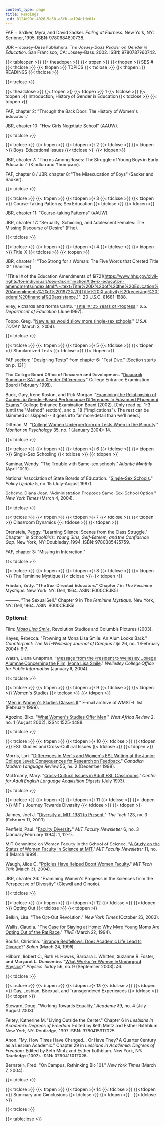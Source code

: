 ```yaml
---
content_type: page
title: Readings
uid: 8124d99c-4026-5e30-a6fb-aaf94c1de01a
---
```


FAF = Sadker, Myra, and David Sadker. _Failing at Fairness_. New York, NY: Scribner, 1995. ISBN: 9780684800738.

JBR = Jossey-Bass Publishers. _The Jossey-Bass Reader on Gender in Education_. San Francisco, CA: Jossey-Bass, 2002. ISBN: 9780787960742.

{{< tableopen >}}
{{< theadopen >}}
{{< tropen >}}
{{< thopen >}}
SES #
{{< thclose >}}
{{< thopen >}}
TOPICS
{{< thclose >}}
{{< thopen >}}
READINGS
{{< thclose >}}

{{< trclose >}}

{{< theadclose >}}
{{< tropen >}}
{{< tdopen >}}
1
{{< tdclose >}}
{{< tdopen >}}
Introduction; History of Gender in Education
{{< tdclose >}}
{{< tdopen >}}


FAF, chapter 2: "Through the Back Door: The History of Women's Education."

JBR, chapter 10: "How Girls Negotiate School" (AAUW).


{{< tdclose >}}

{{< trclose >}}
{{< tropen >}}
{{< tdopen >}}
2
{{< tdclose >}}
{{< tdopen >}}
Boys' Educational Issues
{{< tdclose >}}
{{< tdopen >}}


JBR, chapter 7: "Thorns Among Roses: The Struggle of Young Boys in Early Education" (Kindlon and Thompson).

FAF, chapter 8 / JBR, chapter 8: "The Miseducation of Boys" (Sadker and Sadker).


{{< tdclose >}}

{{< trclose >}}
{{< tropen >}}
{{< tdopen >}}
3
{{< tdclose >}}
{{< tdopen >}}
Course-Taking Patterns; Sex Education
{{< tdclose >}}
{{< tdopen >}}


JBR, chapter 11: "Course-taking Patterns" (AAUW).

JBR, chapter 17: "Sexuality, Schooling, and Adolescent Females: The Missing Discourse of Desire" (Fine).


{{< tdclose >}}

{{< trclose >}}
{{< tropen >}}
{{< tdopen >}}
4
{{< tdclose >}}
{{< tdopen >}}
Title IX
{{< tdclose >}}
{{< tdopen >}}


JBR, chapter 1: "Too Strong for a Woman: The Five Words that Created Title IX" (Sandler).

"[Title IX of the Education Amendments of 1972](https://www.hhs.gov/civil-rights/for-individuals/sex-discrimination/title-ix-education-amendments/index.html#:~:text=Title%20IX%20of%20the%20Education%20Amendments%20of%201972%20(Title%20IX,activity%20receiving%20federal%20financial%20assistance.)". 20 U.S.C. §1681-1688.

Riley, Richards and Norma Cantú. "[Title IX: 25 Years of Progress](http://www.ed.gov/pubs/TitleIX/index.html)." _U.S. Department of Education_ (June 1997).

Toppo, Greg. "[New rules would allow more single-sex schools](http://www.usatoday.com/news/education/2004-03-03-single-sex-schools-usat_x.htm)." _U.S.A. TODAY_ (March 3, 2004).


{{< tdclose >}}

{{< trclose >}}
{{< tropen >}}
{{< tdopen >}}
5
{{< tdclose >}}
{{< tdopen >}}
Standardized Tests
{{< tdclose >}}
{{< tdopen >}}


FAF section: "Designing Tests" from chapter 6: "Test Dive." \[Section starts on p. 131.\]

The College Board Office of Research and Development. "[Research Summary: SAT and Gender Differences](https://files.eric.ed.gov/fulltext/ED562837.pdf)." College Entrance Examination Board (February 1998).

Buck, Gary, Irene Koston, and Rick Morgan. "[Examining the Relationship of Content to Gender-Based Performance Differences in Advanced Placement Exams](https://files.eric.ed.gov/fulltext/ED561047.pdf)." College Entrance Examination Board (2002). \[Only read pp. 1-3 (until the "Method" section), and p. 18 ("Implications"). The rest can be skimmed or skipped -- it goes into far more detail than we'll need.\]

Dittman, M. "[College Women Underperform on Tests When in the Minority](http://www.apa.org/monitor/jan04/college.html)." _Monitor on Psychology_ 35, no. 1 (January 2004): 14.


{{< tdclose >}}

{{< trclose >}}
{{< tropen >}}
{{< tdopen >}}
6
{{< tdclose >}}
{{< tdopen >}}
Single-Sex Schooling
{{< tdclose >}}
{{< tdopen >}}


Kaminar, Wendy. "The Trouble with Same-sex schools." _Atlantic Monthly_ (April 1998).

National Association of State Boards of Education. "[Single-Sex Schools](http://www.detnews.com/apps/pbcs.dll/article?AID=/20071113/SCHOOLS/711130397/1026)." _Policy Update_ 5, no. 15 (July-August 1997).

Schemo, Diana Jean. "Administration Proposes Same-Sex-School Option." _New York Times_ (March 4, 2004).


{{< tdclose >}}

{{< trclose >}}
{{< tropen >}}
{{< tdopen >}}
7
{{< tdclose >}}
{{< tdopen >}}
Classroom Dynamics
{{< tdclose >}}
{{< tdopen >}}


Orenstein, Peggy. "Learning Silence: Scenes from the Class Struggle." Chapter 1 in _SchoolGirls: Young Girls, Self-Esteem, and the Confidence Gap_. New York, NY: Doubleday, 1994. ISBN: 9780385425759.

FAF, chapter 3: "Missing in Interaction."


{{< tdclose >}}

{{< trclose >}}
{{< tropen >}}
{{< tdopen >}}
8
{{< tdclose >}}
{{< tdopen >}}
The Feminine Mystique
{{< tdclose >}}
{{< tdopen >}}


Friedan, Betty. "The Sex-Directed Educators." Chapter 7 in _The Feminine Mystique_. New York, NY: Dell, 1964. ASIN: B000CBJK5I.

———. "The Sexual Sell." Chapter 9 in _The Feminine Mystique_. New York, NY: Dell, 1964. ASIN: B000CBJK5I.

### Optional:

Film: [_Mona Lisa Smile_](http://www.imdb.com/title/tt0304415/), Revolution Studios and Columbia Pictures (2003).

Kayes, Rebecca. "Frowning at Mona Lisa Smile: An Alum Looks Back." _Counterpoint: The MIT-Wellesley Journal of Campus Life_ 26, no. 1 (February 2004): 6-7.

Walsh, Diana Chapman. "[Message from the President to Wellesley College Alumnae Concerning the Film, Mona Lisa Smile](http://www.wellesley.edu/PublicAffairs/Wwire/2004/010904.html)." _Wellesley College Office for Public Information_ (January 9, 2004).


{{< tdclose >}}

{{< trclose >}}
{{< tropen >}}
{{< tdopen >}}
9
{{< tdclose >}}
{{< tdopen >}}
Women's Studies
{{< tdclose >}}
{{< tdopen >}}


"[Men in Women's Studies Classes II](https://userpages.umbc.edu/~korenman/wmst/men97_1.html)." E-mail archive of WMST-L list (February 1999).

Agozino, Biko. "[What Women's Studies Offer Men](http://www.africaknowledgeproject.org/index.php/war/article/view/433)." _West Africa Review_ 2, no. 1 (August 2002). ISSN: 1525-4488.


{{< tdclose >}}

{{< trclose >}}
{{< tropen >}}
{{< tdopen >}}
10
{{< tdclose >}}
{{< tdopen >}}
ESL Studies and Cross-Cultural Issues
{{< tdclose >}}
{{< tdopen >}}


Morris, Lori. "[Differences in Men's and Women's ESL Writing at the Junior College Level: Consequences for Research on Feedback](http://utpjournals.metapress.com/content/y3271k578w1glr72/)." _Canadian Modern Language Review_ 55, no. 2 (December 1998).

McGroarty, Mary. "[Cross-Cultural Issues in Adult ESL Classrooms](http://www.cal.org/caela/esl_resources/digests/cross_cultural.html)." _Center for Adult English Language Acquisition Digests_ (July 1993).


{{< tdclose >}}

{{< trclose >}}
{{< tropen >}}
{{< tdopen >}}
11
{{< tdclose >}}
{{< tdopen >}}
MIT's Journey Towards Diversity
{{< tdclose >}}
{{< tdopen >}}


Jaimes, Joel J. "[Diversity at MIT: 1981 to Present](http://www-tech.mit.edu/V123/N3/timeline.3f.html)." _The Tech_ 123, no. 3 (February 11, 2003).

Penfield, Paul. "[Faculty Diversity](http://www-mtl.mit.edu/~penfield/pubs/diversity.html)." _MIT Faculty Newsletter_ 6, no. 3 (January/February 1994): 1, 12-15.

MIT Committee on Women Faculty in the School of Science. "[A Study on the Status of Women Faculty in Science at MIT](http://web.mit.edu/fnl/women/women.html)." _MIT Faculty Newsletter_ 11, no. 4 (March 1999).

Waugh, Alice C. "[Policies Have Helped Boost Women Faculty](http://web.mit.edu/newsoffice/2004/fac-diversity-0331.html)." _MIT Tech Talk_ (March 31, 2004).

JBR, chapter 26: "Examining Women's Progress in the Sciences from the Perspective of Diversity" (Clewell and Ginorio).


{{< tdclose >}}

{{< trclose >}}
{{< tropen >}}
{{< tdopen >}}
12
{{< tdclose >}}
{{< tdopen >}}
Opting Out
{{< tdclose >}}
{{< tdopen >}}


Belkin, Lisa. "The Opt-Out Revolution." _New York Times_ (October 26, 2003).

Wallis, Claudia. "[The Case for Staying at Home: Why More Young Moms Are Opting Out of the Rat Race](http://content.time.com/time/covers/0,16641,20040322,00.html)." _TIME_ (March 22, 1994).

Boufis, Christina. "[Strange Bedfellows: Does Academic Life Lead to Divorce](http://www.salon.com/1999/03/25/24feature_5/)?" _Salon_ (March 24, 1999).

Hilborn, Robert C., Ruth H. Howes, Barbara L. Whitten, Suzanne R. Foster, and Margaret L. Duncombe. "[What Works for Women in Undergrad Physics](http://www.cirtl.net/node/5543)?" _Physics Today_ 56, no. 9 (September 2003): 46.


{{< tdclose >}}

{{< trclose >}}
{{< tropen >}}
{{< tdopen >}}
13
{{< tdclose >}}
{{< tdopen >}}
Gay, Lesbian, Bisexual, and Transgendered Experiences
{{< tdclose >}}
{{< tdopen >}}


Steward, Doug. "Working Towards Equality." _Academe_ 89, no. 4 (July-August 2003).

Feltey, Katherine M. "Living Outside the Center." Chapter 6 in _Lesbians in Academia: Degrees of Freedom_. Edited by Beth Mintz and Esther Rothblum. New York, NY: Routledge, 1997. ISBN: 9780415917025.

Anon. "My, How Times Have Changed… Or Have They? A Quarter Century as a Lesbian Academic." Chapter 29 in _Lesbians in Academia: Degrees of Freedom_. Edited by Beth Mintz and Esther Rothblum. New York, NY: Routledge (1997). ISBN: 9780415917025.

Bernstein, Fred. "On Campus, Rethinking Bio 101." _New York Times_ (March 7, 2004).


{{< tdclose >}}

{{< trclose >}}
{{< tropen >}}
{{< tdopen >}}
14
{{< tdclose >}}
{{< tdopen >}}
Summary and Conclusions
{{< tdclose >}}
{{< tdopen >}}
 
{{< tdclose >}}

{{< trclose >}}

{{< tableclose >}}